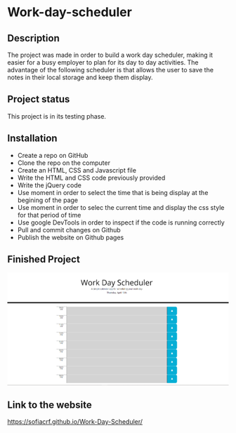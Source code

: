 # Work-day-scheduler

## Description
The project was made in order to build a work day scheduler, making it easier for a busy employer to plan for its day to day activities. The advantage of the following scheduler is that allows the user to save the notes in their local storage and keep them display.

## Project status
This project is in its testing phase. 

## Installation
 * Create a repo on GitHub
 * Clone the repo on the computer
 * Create an HTML, CSS and Javascript file
 * Write the HTML and CSS code previously provided
 * Write the jQuery code
 * Use moment in order to select the time that is being display at the begining of the page
 * Use moment in order to selec the current time and display the css style for that period of time
 * Use google DevTools in order to inspect if the code is running correctly
 * Pull and commit changes on Github
 * Publish the website on Github pages

## Finished Project

![WorkDaySchedulerScreenshot.](./Scheduler-SS.PNG)

## Link to the website
https://sofiacrf.github.io/Work-Day-Scheduler/
